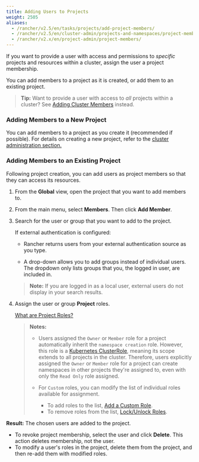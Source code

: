 ```yaml
---
title: Adding Users to Projects
weight: 2505
aliases:
  - /rancher/v2.5/en/tasks/projects/add-project-members/
  - /rancher/v2.5/en/cluster-admin/projects-and-namespaces/project-members
  - /rancher/v2.x/en/project-admin/project-members/
---
```


If you want to provide a user with access and permissions to _specific_ projects and resources within a cluster, assign the user a project membership.

You can add members to a project as it is created, or add them to an existing project.

>**Tip:** Want to provide a user with access to _all_ projects within a cluster? See [Adding Cluster Members]({{<baseurl>}}/rancher/v2.5/en/cluster-provisioning/cluster-members/) instead.

### Adding Members to a New Project

You can add members to a project as you create it (recommended if possible). For details on creating a new project, refer to the [cluster administration section.]({{<baseurl>}}/rancher/v2.5/en/cluster-admin/projects-and-namespaces/)

### Adding Members to an Existing Project

Following project creation, you can add users as project members so that they can access its resources.

1. From the **Global** view, open the project that you want to add members to.

2. From the main menu, select **Members**. Then click **Add Member**.

3. Search for the user or group that you want to add to the project.

 	If external authentication is configured:

	-  Rancher returns users from your external authentication source as you type.  

	- A drop-down allows you to add groups instead of individual users. The dropdown only lists groups that you, the logged in user, are included in.

	>**Note:** If you are logged in as a local user, external users do not display in your search results.

1. Assign the user or group **Project** roles.  

	[What are Project Roles?]({{<baseurl>}}/rancher/v2.5/en/admin-settings/rbac/cluster-project-roles/)

    >**Notes:**
    >
    >- Users assigned the `Owner` or `Member` role for a project automatically inherit the `namespace creation` role. However, this role is a [Kubernetes ClusterRole](https://kubernetes.io/docs/reference/access-authn-authz/rbac/#role-and-clusterrole), meaning its scope extends to all projects in the cluster. Therefore, users explicitly assigned the `Owner` or `Member` role for a project can create namespaces in other projects they're assigned to, even with only the `Read Only` role assigned.
    >
    >- For `Custom` roles, you can modify the list of individual roles available for assignment.
    >
    >    - To add roles to the list, [Add a Custom Role]({{<baseurl>}}/rancher/v2.5/en/admin-settings/rbac/default-custom-roles).
    >    - To remove roles from the list, [Lock/Unlock Roles]({{<baseurl>}}/rancher/v2.5/en/admin-settings/rbac/locked-roles/).

**Result:** The chosen users are added to the project.

- To revoke project membership, select the user and click **Delete**. This action deletes membership, not the user.
- To modify a user's roles in the project, delete them from the project, and then re-add them with modified roles.